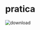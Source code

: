 # pratica


![download](https://github.com/user-attachments/assets/12a9d8ab-8c21-4339-b40a-06896472020b)
